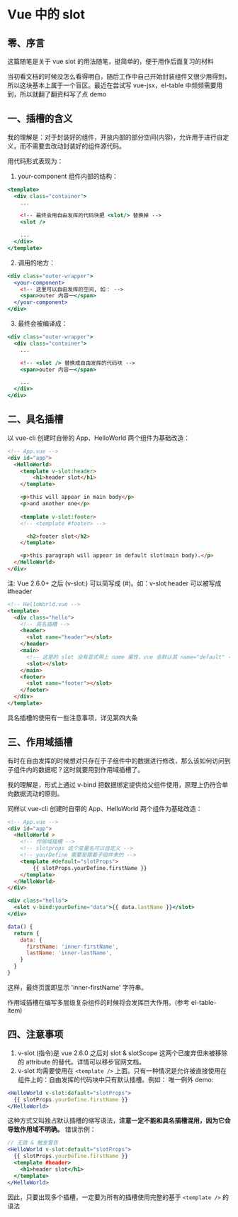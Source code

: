 # Vue 中的 slot
## 零、序言
这篇随笔是关于 vue slot 的用法随笔，挺简单的，便于用作后面复习的材料

当初看文档的时候没怎么看得明白，随后工作中自己开始封装组件又很少用得到，所以这块基本上属于一个盲区。最近在尝试写 vue-jsx，el-table 中频频需要用到，所以就翻了翻资料写了点 demo

## 一、插槽的含义
我的理解是：对于封装好的组件，开放内部的部分空间(内容)，允许用于进行自定义，而不需要去改动封装好的组件源代码。

用代码形式表现为：
1. your-component 组件内部的结构：
```jsx
<template>
  <div class="container">
    ...

    <!-- 最终会用自由发挥的代码块把 <slot/> 替换掉 -->
    <slot />

    ...
  </div>
</template>
```

2. 调用的地方：
```jsx
<div class="outer-wrapper">
  <your-component>
    <!-- 这里可以自由发挥的空间, 如： -->
    <span>outer 内容一</span>
  </your-component>
</div>
```

3. 最终会被编译成：
```jsx
<div class="outer-wrapper">
  <div class="container">
    ...

    <!-- <slot /> 替换成自由发挥的代码块 -->
    <span>outer 内容一</span>

    ...
  </div>
</div>
```

## 二、具名插槽
以 vue-cli 创建时自带的 App、HelloWorld 两个组件为基础改造：

```html
<!-- App.vue -->
<div id="app">
  <HelloWorld>
    <template v-slot:header>
        <h1>header slot</h1>
    </template>

    <p>this will appear in main body</p>
    <p>and another one</p>
      
    <template v-slot:footer>
    <!-- <template #footer> -->

      <h2>footer slot</h2>
    </template>

    <p>this paragraph will appear in default slot(main body).</p>
  </HelloWorld>
</div>
```
注: Vue 2.6.0+ 之后 (v-slot:) 可以简写成 (#)。如：v-slot:header 可以被写成 #header

```html
<!-- HelloWorld.vue -->
<template>
  <div class="hello">
    <!-- 具名插槽 -->
    <header>
      <slot name="header"></slot>
    </header>
    <main>
      <!-- 这里的 slot 没有显式带上 name 属性，vue 会默认其 name="default" -->
      <slot></slot>
    </main>
    <footer>
      <slot name="footer"></slot>
    </footer>
  </div>
</template>
```
具名插槽的使用有一些注意事项，详见第四大条

## 三、作用域插槽
有时在自由发挥的时候想对只存在于子组件中的数据进行修改，那么该如何访问到子组件内的数据呢？这时就要用到作用域插槽了。

我的理解是，形式上通过 v-bind 把数据绑定提供给父组件使用，原理上仍符合单向数据流动的原则。

同样以 vue-cli 创建时自带的 App、HelloWorld 两个组件为基础改造：
```html
<!-- App.vue -->
<div id="app">
  <HelloWorld >
    <!-- 作用域插槽 -->
    <!-- slotprops 这个变量名可以自定义 -->
    <!-- yourDefine 需要是跟着子组件来的 -->
    <template #default="slotProps">
        {{ slotProps.yourDefine.firstName }}
    </template>
  </HelloWorld>
</div>
```

```jsx
<div class="hello">
  <slot v-bind:yourDefine="data">{{ data.lastName }}</slot>
</div>

data() {
  return {
    data: {
      firstName: 'inner-firstName',
      lastName: 'inner-lastName',
    }
  }
}
```
这样，最终页面即显示 'inner-firstName' 字符串。

作用域插槽在编写多层级复杂组件的时候将会发挥巨大作用。(参考 el-table-item)

## 四、注意事项
1. v-slot (指令)是 vue 2.6.0 之后对 slot & slotScope 这两个已废弃但未被移除的 attribute 的替代。详情可以移步官网文档。
2. v-slot 均需要使用在 ```<template />``` 上面。只有一种情况是允许被直接使用在组件上的：自由发挥的代码块中只有默认插槽。例如：
唯一例外 demo:
```jsx
<HelloWorld v-slot:default="slotProps">
  {{ slotProps.yourDefine.firstName }}
</HelloWorld>
```
这种方式又叫独占默认插槽的缩写语法，<strong>注意一定不能和具名插槽混用，因为它会导致作用域不明确。</strong>
错误示例：
```jsx
// 无效 & 触发警告
<HelloWorld v-slot:default="slotProps">
  {{ slotProps.yourDefine.firstName }}
  <template #header>
    <h1>header slot</h1>
  </template>
</HelloWorld>
```
因此，只要出现多个插槽，一定要为所有的插槽使用完整的基于 ```<template />``` 的语法
